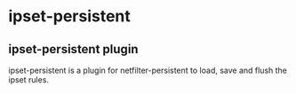 # ipset-persistent

ipset-persistent plugin
------------------------------------

ipset-persistent is a plugin for netfilter-persistent to load, save and
flush the ipset rules.

